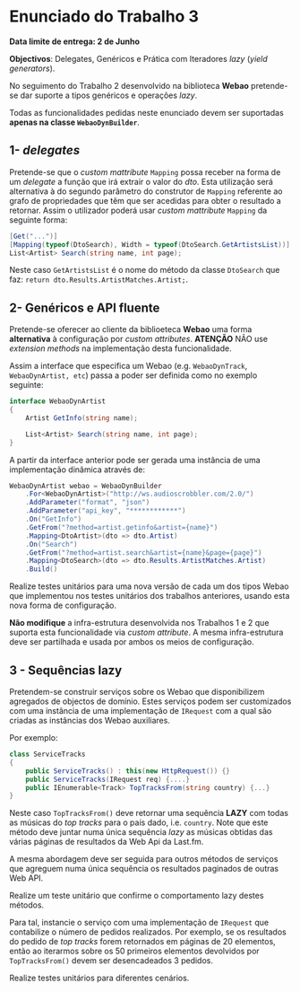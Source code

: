 # Enunciado do Trabalho 3

**Data limite de entrega: 2 de Junho**

**Objectivos**: Delegates, Genéricos e Prática com Iteradores _lazy_ (_yield generators_).

No seguimento do Trabalho 2 desenvolvido na biblioteca **Webao** pretende-se
dar suporte a tipos genéricos e operações _lazy_.

Todas as funcionalidades pedidas neste enunciado devem ser suportadas
**apenas na classe `WebaoDynBuilder`**.

## 1- _delegates_

Pretende-se que o _custom mattribute_ `Mapping` possa receber na forma de um _delegate_
a função que irá extrair o valor do _dto_.
Esta utilização será alternativa à do segundo parâmetro do construtor de `Mapping`
referente ao grafo de propriedades que têm que ser acedidas para obter o resultado a retornar.
Assim o utilizador poderá usar _custom mattribute_ `Mapping` da seguinte forma:

```csharp
[Get("...")]
[Mapping(typeof(DtoSearch), Width = typeof(DtoSearch.GetArtistsList))]
List<Artist> Search(string name, int page);
```

Neste caso `GetArtistsList` é o nome do método da classe `DtoSearch` que faz: `return dto.Results.ArtistMatches.Artist;`.

## 2- Genéricos e API fluente

Pretende-se oferecer ao cliente da biblioeteca **Webao** uma forma **alternativa** 
à configuração por _custom attributes_.
**ATENÇÃO** NÃO use _extension methods_ na implementação desta funcionalidade.

Assim a interface que especifica um Webao (e.g. `WebaoDynTrack`, `WebaoDynArtist, etc`)
passa a poder ser definida como no exemplo seguinte:

```csharp
interface WebaoDynArtist
{
    Artist GetInfo(string name);

    List<Artist> Search(string name, int page);
}
```

A partir da interface anterior pode ser gerada uma instância de uma implementação
dinâmica através de:

```csharp
WebaoDynArtist webao = WebaoDynBuilder
    .For<WebaoDynArtist>("http://ws.audioscrobbler.com/2.0/")
    .AddParameter("format", "json")
    .AddParameter("api_key", "************")
    .On("GetInfo")
    .GetFrom("?method=artist.getinfo&artist={name}")
    .Mapping<DtoArtist>(dto => dto.Artist)
    .On("Search")
    .GetFrom("?method=artist.search&artist={name}&page={page}")
    .Mapping<DtoSearch>(dto => dto.Results.ArtistMatches.Artist)
    .Build()
```

Realize testes unitários para uma nova versão de cada um dos tipos Webao que
implementou nos testes unitários dos trabalhos anteriores, usando esta nova
forma de configuração.

**Não modifique** a infra-estrutura desenvolvida nos Trabalhos 1 e 2 que suporta esta funcionalidade via
 _custom attribute_. 
A mesma infra-estrutura deve ser partilhada e usada por ambos os meios de configuração.

## 3 - Sequências lazy

Pretendem-se construir serviços sobre os Webao que disponibilizem 
agregados de objectos de domínio.
Estes serviços podem ser customizados com uma instância de uma implementação
de `IRequest` com a qual são criadas as instâncias dos Webao auxiliares.

Por exemplo:

```csharp
class ServiceTracks
{
    public ServiceTracks() : this(new HttpRequest()) {}
    public ServiceTracks(IRequest req) {....}
    public IEnumerable<Track> TopTracksFrom(string country) {...}
}
```

Neste caso `TopTracksFrom()` deve retornar uma sequência **LAZY** com todas 
as músicas do _top tracks_ para o país dado, i.e. `country`.
Note que este método deve juntar numa única sequência _lazy_ as músicas obtidas 
das várias páginas de resultados da Web Api da Last.fm.

A mesma abordagem deve ser seguida para outros métodos de serviços que
agreguem numa única sequência os resultados paginados de outras Web API.

Realize um teste unitário que confirme o comportamento lazy destes métodos.

Para tal, instancie o serviço com uma implementação de `IRequest` que
contabilize o número de pedidos realizados.
Por exemplo, se os resultados do pedido de _top tracks_ forem retornados em
páginas de 20 elementos, então ao iterarmos sobre os 50 primeiros elementos
devolvidos por `TopTracksFrom()` devem ser desencadeados 3 pedidos.

Realize testes unitários para diferentes cenários.